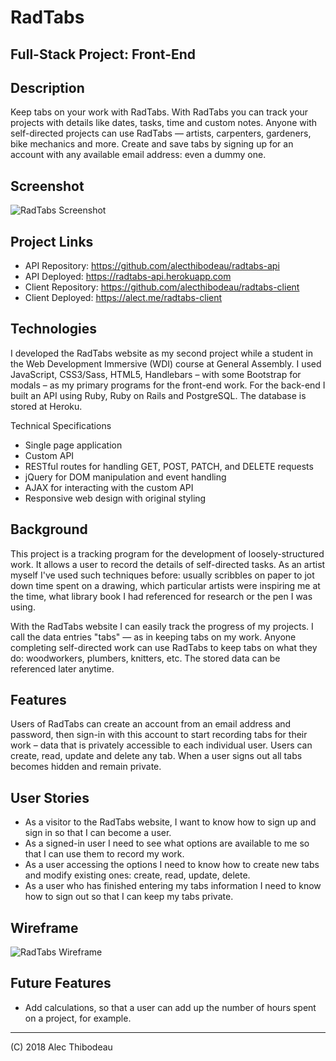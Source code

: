 # RadTabs
## Full-Stack Project: Front-End

## Description

Keep tabs on your work with RadTabs. With RadTabs you can track your projects with details like dates, tasks, time and custom notes. Anyone with self-directed projects can use RadTabs — artists, carpenters, gardeners, bike mechanics and more. Create and save tabs by signing up for an account with any available email address: even a dummy one.

## Screenshot
![RadTabs Screenshot](https://i.imgur.com/Uvj8wk8.jpg)

## Project Links

- API Repository: https://github.com/alecthibodeau/radtabs-api
- API Deployed: https://radtabs-api.herokuapp.com
- Client Repository: https://github.com/alecthibodeau/radtabs-client
- Client Deployed: https://alect.me/radtabs-client

## Technologies

I developed the RadTabs website as my second project while a student in the Web Development Immersive (WDI) course at General Assembly. I used JavaScript, CSS3/Sass, HTML5, Handlebars – with some Bootstrap for modals – as my primary programs for the front-end work. For the back-end I built an API using Ruby, Ruby on Rails and PostgreSQL. The database is stored at Heroku.

Technical Specifications
- Single page application
- Custom API
- RESTful routes for handling GET, POST, PATCH, and DELETE requests
- jQuery for DOM manipulation and event handling
- AJAX for interacting with the custom API
- Responsive web design with original styling

## Background

This project is a tracking program for the development of loosely-structured work. It allows a user to record the details of self-directed tasks. As an artist myself I've used such techniques before: usually scribbles on paper to jot down time spent on a drawing, which particular artists were inspiring me at the time, what library book I had referenced for research or the pen I was using.

With the RadTabs website I can easily track the progress of my projects. I call the data entries "tabs" — as in keeping tabs on my work. Anyone completing self-directed work can use RadTabs to keep tabs on what they do: woodworkers, plumbers, knitters, etc. The stored data can be referenced later anytime.

## Features

Users of RadTabs can create an account from an email address and password, then sign-in with this account to start recording tabs for their work – data that is privately accessible to each individual user. Users can create, read, update and delete any tab. When a user signs out all tabs becomes hidden and remain private.

## User Stories

- As a visitor to the RadTabs website, I want to know how to sign up and sign in so that I can become a user.
- As a signed-in user I need to see what options are available to me so that I can use them to record my work.
- As a user accessing the options I need to know how to create new tabs and modify existing ones: create, read, update, delete.
- As a user who has finished entering my tabs information I need to know how to sign out so that I can keep my tabs private.

## Wireframe
![RadTabs Wireframe](https://i.imgur.com/g6d9Uck.jpg)

## Future Features

- Add calculations, so that a user can add up the number of hours spent on a project, for example.

----------------------------------------------------------------
(C) 2018 Alec Thibodeau
